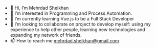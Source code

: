 - 👋 Hi, I’m Mehrdad Sheikhan
- 👀 I’m interested in Programming and Process Automation.
- 🌱 I’m currently learning Vue.js to be a Full Stack Developer
- 💞️ I’m looking to collaborate on project to develop myself: using my experience to help other people, learning new technologies and expanding my network of friends.
- 📫 How to reach me mehrdad.sheikhan@gmail.com

<!---
m-sheikhan/m-sheikhan is a ✨ special ✨ repository because its `README.md` (this file) appears on your GitHub profile.
You can click the Preview link to take a look at your changes.
--->
